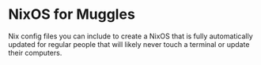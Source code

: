 # NixOS for Muggles
Nix config files you can include to create a NixOS that is fully automatically updated for regular people that will likely never touch a terminal or update their computers.
